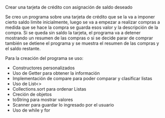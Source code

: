 Crear una tarjeta de crédito con asignación de saldo deseado

Se creo un programa sobre una tarjeta de crédito que se la va a imponer cierto saldo limite inicialmente, luego se va a empezar a realizar compras a medida que se hace la compra se guarda esos valor y la descripción de la compra.
Si se queda sin saldo la tarjeta, el programa va a detener mostrando un resumen de las compras o si se decide parar de comprar también se detiene el programa y se muestra el resumen de las compras y el saldo restante.

Para la creación del programa se uso:
  * Constructores personalizados
  * Uso de Getter para obtener la información
  * Implementación de compare para poder comparar y clasificar listas
  * Uso de List<>
  * Collections.sort para ordenar Listas
  * Creción de objetos
  * toString para mostrar valores
  * Scanner para guardar lo ingresado por el usuario
  * Uso de while y for
